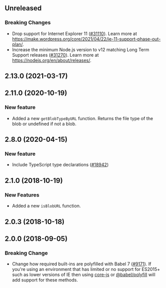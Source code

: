 <!-- Learn how to maintain this file at https://github.com/WordPress/gutenberg/tree/HEAD/packages#maintaining-changelogs. -->

## Unreleased

### Breaking Changes

-   Drop support for Internet Explorer 11 ([#31110](https://github.com/WordPress/gutenberg/pull/31110)). Learn more at https://make.wordpress.org/core/2021/04/22/ie-11-support-phase-out-plan/.
-   Increase the minimum Node.js version to v12 matching Long Term Support releases ([#31270](https://github.com/WordPress/gutenberg/pull/31270)). Learn more at https://nodejs.org/en/about/releases/.

## 2.13.0 (2021-03-17)

## 2.11.0 (2020-10-19)

### New feature

-   Added a new `getBlobTypeByURL` function. Returns the file type of the blob or undefined if not a blob.

## 2.8.0 (2020-04-15)

### New feature

-   Include TypeScript type declarations ([#18942](https://github.com/WordPress/gutenberg/pull/18942))

## 2.1.0 (2018-10-19)

### New Features

-   Added a new `isBlobURL` function.

## 2.0.3 (2018-10-18)

## 2.0.0 (2018-09-05)

### Breaking Change

-   Change how required built-ins are polyfilled with Babel 7 ([#9171](https://github.com/WordPress/gutenberg/pull/9171)). If you're using an environment that has limited or no support for ES2015+ such as lower versions of IE then using [core-js](https://github.com/zloirock/core-js) or [@babel/polyfill](https://babeljs.io/docs/en/next/babel-polyfill) will add support for these methods.
